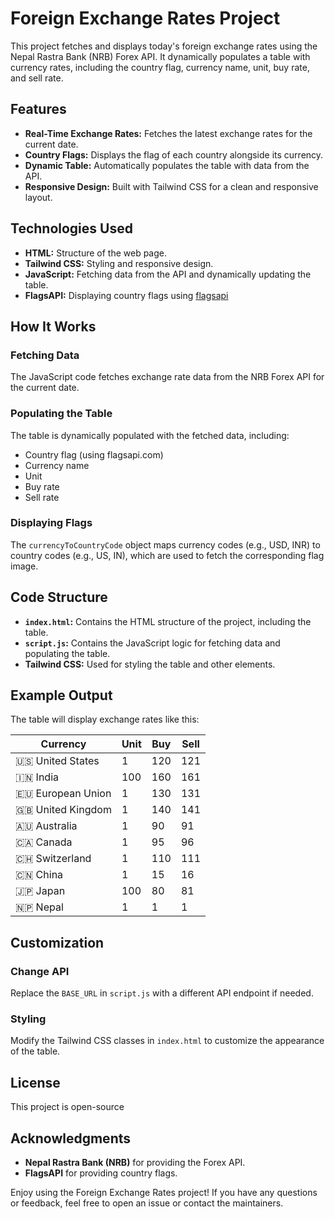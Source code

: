 # Foreign Exchange Rates Project

This project fetches and displays today's foreign exchange rates using the Nepal Rastra Bank (NRB) Forex API. It dynamically populates a table with currency rates, including the country flag, currency name, unit, buy rate, and sell rate.

## Features
- **Real-Time Exchange Rates:** Fetches the latest exchange rates for the current date.
- **Country Flags:** Displays the flag of each country alongside its currency.
- **Dynamic Table:** Automatically populates the table with data from the API.
- **Responsive Design:** Built with Tailwind CSS for a clean and responsive layout.

## Technologies Used
- **HTML:** Structure of the web page.
- **Tailwind CSS:** Styling and responsive design.
- **JavaScript:** Fetching data from the API and dynamically updating the table.
- **FlagsAPI:** Displaying country flags using [flagsapi](https://flagsapi.com/)

## How It Works

### Fetching Data
The JavaScript code fetches exchange rate data from the NRB Forex API for the current date.

### Populating the Table
The table is dynamically populated with the fetched data, including:
- Country flag (using flagsapi.com)
- Currency name
- Unit
- Buy rate
- Sell rate

### Displaying Flags
The `currencyToCountryCode` object maps currency codes (e.g., USD, INR) to country codes (e.g., US, IN), which are used to fetch the corresponding flag image.

## Code Structure
- **`index.html`:** Contains the HTML structure of the project, including the table.
- **`script.js`:** Contains the JavaScript logic for fetching data and populating the table.
- **Tailwind CSS:** Used for styling the table and other elements.

## Example Output
The table will display exchange rates like this:

| Currency         | Unit | Buy  | Sell |
|------------------|------|------|------|
| 🇺🇸 United States | 1    | 120  | 121  |
| 🇮🇳 India         | 100  | 160  | 161  |
| 🇪🇺 European Union| 1    | 130  | 131  |
| 🇬🇧 United Kingdom| 1    | 140  | 141  |
| 🇦🇺 Australia     | 1    | 90   | 91   |
| 🇨🇦 Canada        | 1    | 95   | 96   |
| 🇨🇭 Switzerland   | 1    | 110  | 111  |
| 🇨🇳 China         | 1    | 15   | 16   |
| 🇯🇵 Japan         | 100  | 80   | 81   |
| 🇳🇵 Nepal         | 1    | 1    | 1    |

## Customization

### Change API
Replace the `BASE_URL` in `script.js` with a different API endpoint if needed.

### Styling
Modify the Tailwind CSS classes in `index.html` to customize the appearance of the table.

## License
This project is open-source

## Acknowledgments
- **Nepal Rastra Bank (NRB)** for providing the Forex API.
- **FlagsAPI** for providing country flags.

Enjoy using the Foreign Exchange Rates project! If you have any questions or feedback, feel free to open an issue or contact the maintainers.

